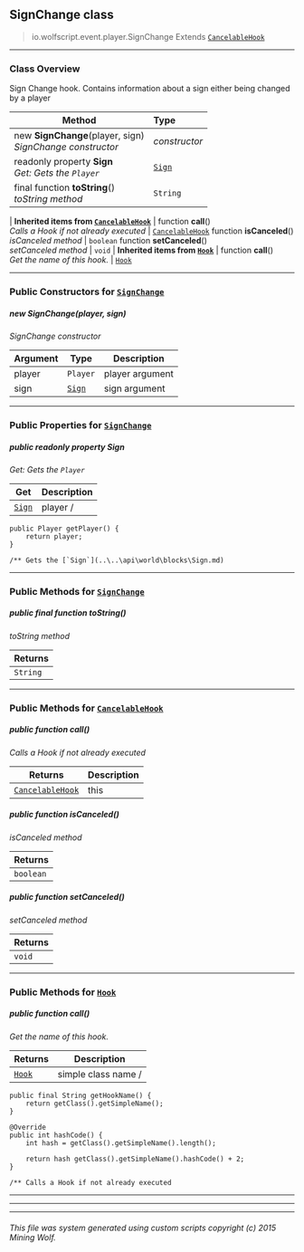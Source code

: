 ## SignChange __class__

>io.wolfscript.event.player.SignChange
>Extends [`CancelableHook`](..\..\hook\CancelableHook.md)

---

### Class Overview

Sign Change hook. Contains information about a sign either being changed by a player

Method | Type   
--- | :--- 
new __SignChange__(player, sign) <br> _SignChange constructor_ | _constructor_
 readonly property __Sign__ <br> _Get: Gets the `Player`_ | [`Sign`](..\..\api\world\blocks\Sign.md)
final function __toString__() <br> _toString method_ | `String`
 |
__Inherited items from [`CancelableHook`](..\..\hook\CancelableHook.md)__ |
 function __call__() <br> _Calls a Hook if not already executed_ | [`CancelableHook`](..\..\hook\CancelableHook.md)
 function __isCanceled__() <br> _isCanceled method_ | `boolean`
 function __setCanceled__() <br> _setCanceled method_ | `void`
 |
__Inherited items from [`Hook`](..\..\hook\Hook.md)__ |
 function __call__() <br> _Get the name of this hook._ | [`Hook`](..\..\hook\Hook.md)







---

### Public Constructors for [`SignChange`](SignChange.md)

##### <a id='signchange'></a>new __SignChange__(player, sign) 

_SignChange constructor_

Argument | Type | Description  
--- | --- | --- 
player | `Player` | player argument
sign | [`Sign`](..\..\api\world\blocks\Sign.md) | sign argument

---

### Public Properties for [`SignChange`](SignChange.md)

##### <a id='sign'></a>public  readonly property __Sign__

_Get: Gets the `Player`_

Get | Description
--- | --- 
[`Sign`](..\..\api\world\blocks\Sign.md) | player /
    public Player getPlayer() {
        return player;
    }

    /** Gets the [`Sign`](..\..\api\world\blocks\Sign.md)



---

### Public Methods for [`SignChange`](SignChange.md)

##### <a id='tostring'></a>public final function __toString__()

_toString method_

Returns | 
--- | 
`String` |


---

### Public Methods for [`CancelableHook`](..\..\hook\CancelableHook.md)

##### <a id='call'></a>public  function __call__()

_Calls a Hook if not already executed_

Returns | Description
--- | --- 
[`CancelableHook`](..\..\hook\CancelableHook.md) | this


##### <a id='iscanceled'></a>public  function __isCanceled__()

_isCanceled method_

Returns | 
--- | 
`boolean` |


##### <a id='setcanceled'></a>public  function __setCanceled__()

_setCanceled method_

Returns | 
--- | 
`void` |


---

### Public Methods for [`Hook`](..\..\hook\Hook.md)

##### <a id='call'></a>public  function __call__()

_Get the name of this hook._

Returns | Description
--- | --- 
[`Hook`](..\..\hook\Hook.md) | simple class name /
    public final String getHookName() {
        return getClass().getSimpleName();
    }

    @Override
    public int hashCode() {
        int hash = getClass().getSimpleName().length();

        return hash getClass().getSimpleName().hashCode() + 2;
    }

    /** Calls a Hook if not already executed


---


---


---


###### This file was system generated using custom scripts copyright (c) 2015 Mining Wolf.
	

